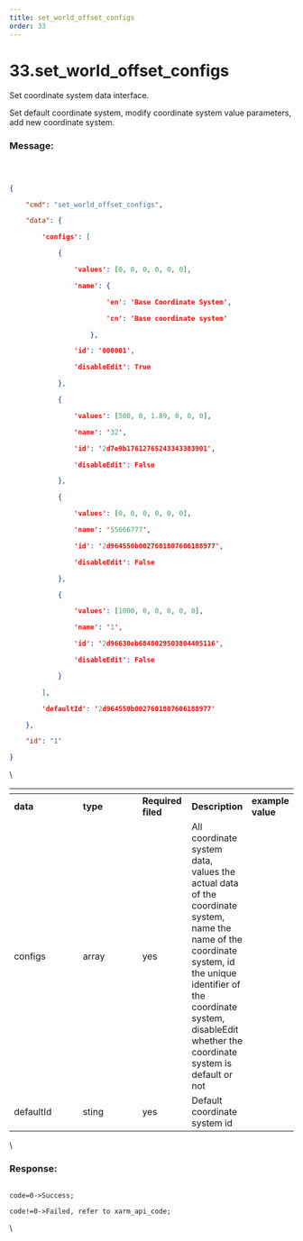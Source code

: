 ```yaml
---
title: set_world_offset_configs
order: 33
---
```

# 33.set\_world\_offset\_configs



Set coordinate system data interface.

Set default coordinate system, modify coordinate system value parameters, add new coordinate system.
 






### Message:  



```json



{

    "cmd": "set_world_offset_configs",

    "data": {

        'configs': [

            {

                'values': [0, 0, 0, 0, 0, 0], 

                'name': {

                        'en': 'Base Coordinate System', 

                        'cn': 'Base coordinate system'

                    }, 

                'id': '000001', 

                'disableEdit': True

            }, 

            {

                'values': [500, 0, 1.89, 0, 0, 0], 

                'name': '32', 

                'id': '2d7e9b17612765243343383901', 

                'disableEdit': False

            }, 

            {

                'values': [0, 0, 0, 0, 0, 0], 

                'name': '55666777', 

                'id': '2d964550b0027601807606188977', 

                'disableEdit': False

            }, 

            {

                'values': [1000, 0, 0, 0, 0, 0], 

                'name': '1', 

                'id': '2d96630eb6848029503804405116', 

                'disableEdit': False

            }

        ], 

        'defaultId': '2d964550b0027601807606188977'

    },

    "id": "1"

}

```



\













<table data-header-hidden><thead><tr><th width="116"></th><th width="102"></th><th width="72"></th><th></th><th></th></tr></thead><tbody><tr><td><strong>data</strong></td><td><strong>type</strong></td><td><strong>Required filed</strong></td><td><strong>Description</strong></td><td><strong>example value</strong></td></tr><tr><td>configs</td><td>array</td><td>yes</td><td>All coordinate system data, values the actual data of the coordinate system, name the name of the coordinate system, id the unique identifier of the coordinate system, disableEdit whether the coordinate system is default or not</td><td></td></tr><tr><td>defaultId</td><td>sting</td><td>yes</td><td>Default coordinate system id</td><td></td></tr></tbody></table>



\





### Response:     



```

code=0->Success;

code!=0->Failed, refer to xarm_api_code;

```



\











